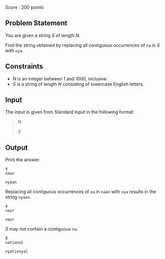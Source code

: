 Score : $200$ points

## Problem Statement

You are given a string $S$ of length $N$.

Find the string obtained by replacing all contiguous occurrences of `na` in $S$ with `nya`.

## Constraints

- $N$ is an integer between $1$ and $1000$, inclusive.
- $S$ is a string of length $N$ consisting of lowercase English letters.

## Input

The input is given from Standard Input in the following format:

> $N$
> 
> $S$

## Output

Print the answer.

```input1
4
naan
```

```output1
nyaan
```

Replacing all contiguous occurrences of `na` in `naan` with `nya` results in the string `nyaan`.

```input2
4
near
```

```output2
near
```

$S$ may not contain a contiguous `na`.

```input3
8
national
```

```output3
nyationyal
```